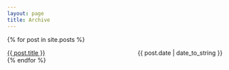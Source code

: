```yaml
---
layout: page
title: Archive
---
```


<!-- ## Blog Posts -->

<!-- {% for post in site.posts %}
  * {{ post.date | date_to_string }} &raquo; [ {{ post.title }} ]({{ post.url }})
{% endfor %} -->

{% for post in site.posts %}
<div>
  <span style="float: left;"><a href="{{ post.url }}">{{ post.title }}</span></a>    
  <span style="float: right;">    {{ post.date | date_to_string }}</span>
</div>
<div style="clear: both;"></div>
{% endfor %}